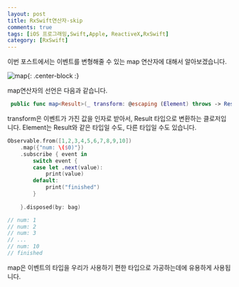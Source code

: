 ```yaml
---
layout: post
title: RxSwift연산자-skip
comments: true
tags: [iOS 프로그래밍,Swift,Apple, ReactiveX,RxSwift]
category: [RxSwift]
---  
```


이번 포스트에서는 이벤트를 변형해줄 수 있는 map 연산자에 대해서 알아보겠습니다.

![map]({{"/img/Map.png"}}){: .center-block :}  

map연산자의 선언은 다음과 같습니다.

```swift
 public func map<Result>(_ transform: @escaping (Element) throws -> Result) -> Observable<Result> 
``` 

transform은 이벤트가 가진 값을 인자로 받아서, Result 타입으로 변환하는 클로저입니다. Element는 Result와 같은 타입일 수도, 다른 타입일 수도 있습니다. 


```swift
Observable.from([1,2,3,4,5,6,7,8,9,10])
    .map({"num: \($0)"})
    .subscribe { event in
        switch event {
        case let .next(value):
            print(value)
        default:
            print("finished")
        }
        
    }.disposed(by: bag)

// num: 1
// num: 2
// num: 3
// ...
// num: 10
// finished
```  

map은 이벤트의 타입을 우리가 사용하기 편한 타입으로 가공하는데에 유용하게 사용됩니다.